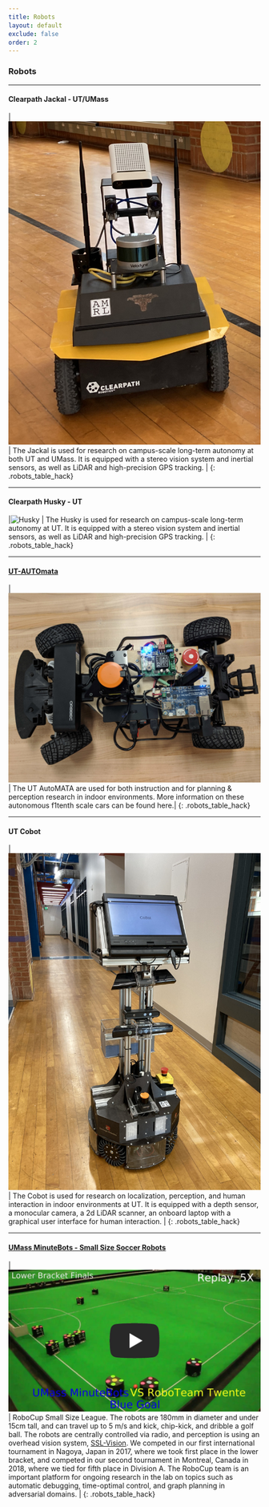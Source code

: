 ```yaml
---
title: Robots
layout: default
exclude: false
order: 2
---
```


### Robots

---

#### Clearpath Jackal - UT/UMass

|![Jackal](assets/images/robots/Jackal.png) | The Jackal is used for research on campus-scale long-term autonomy at both UT and UMass. It is equipped with a stereo vision system and inertial sensors, as well as LiDAR and high-precision GPS tracking. |
{: .robots_table_hack}

---

#### Clearpath Husky - UT

|![Husky](assets/images/robots/Husky.png) | The Husky is used for research on campus-scale long-term autonomy at UT. It is equipped with a stereo vision system and inertial sensors, as well as LiDAR and high-precision GPS tracking. |
{: .robots_table_hack}

---

#### [UT-AUTOmata](automata.html)

|![F1Tenth](assets/images/robots/automata_single.jpg) | The UT AutoMATA are used for both instruction and for planning & perception research in indoor environments. More information on these autonomous f1tenth scale cars can be found here.|
{: .robots_table_hack}

---

#### UT Cobot

|![Cobot](assets/images/robots/cobot.jpg) | The Cobot is used for research on localization, perception, and human interaction in indoor environments at UT. It is equipped with a depth sensor, a monocular camera, a 2d LiDAR scanner, an onboard laptop with a graphical user interface for human interaction. |
{: .robots_table_hack}

---

#### [UMass MinuteBots - Small Size Soccer Robots](minutebots.html)

| [![UMass Minutebots Video](assets/images/robots/minutebotsvideo.jpg)](https://youtu.be/pJw_yZ2q7Jg) | RoboCup Small Size League. The robots are 180mm in diameter and under 15cm tall, and can travel up to 5 m/s and kick, chip-kick, and dribble a golf ball. The robots are centrally controlled via radio, and perception is using an overhead vision system, [SSL-Vision](https://github.com/RoboCup-SSL/ssl-vision). We competed in our first international tournament in Nagoya, Japan in 2017, where we took first place in the lower bracket, and competed in our second tournament in Montreal, Canada in 2018, where we tied for fifth place in Division A. The RoboCup team is an important platform for ongoing research in the lab on topics such as automatic debugging, time-optimal control, and graph planning in adversarial domains. |
{: .robots_table_hack}
